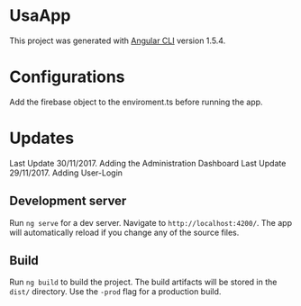 # UsaApp

This project was generated with [Angular CLI](https://github.com/angular/angular-cli) version 1.5.4.

# Configurations
Add the firebase object to the enviroment.ts before running the app.

# Updates
Last Update 30/11/2017. Adding the Administration Dashboard
Last Update 29/11/2017. Adding User-Login

## Development server

Run `ng serve` for a dev server. Navigate to `http://localhost:4200/`. The app will automatically reload if you change any of the source files.

## Build

Run `ng build` to build the project. The build artifacts will be stored in the `dist/` directory. Use the `-prod` flag for a production build.
